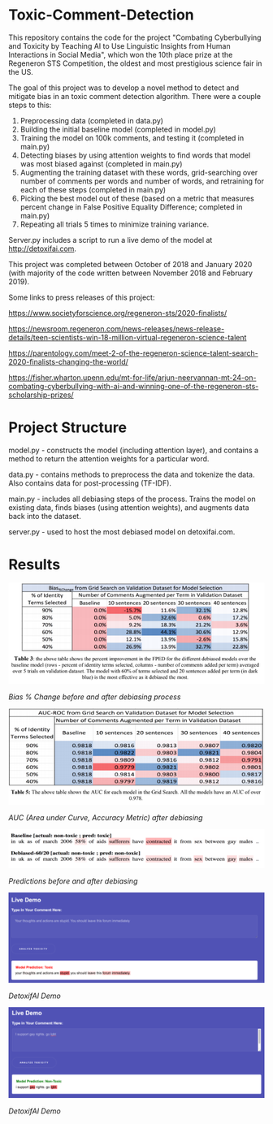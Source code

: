 # Toxic-Comment-Detection

This repository contains the code for the project "Combating Cyberbullying and Toxicity by Teaching AI to Use Linguistic Insights from Human Interactions in Social Media", which won the 10th place prize at the Regeneron STS Competition, the oldest and most prestigious science fair in the US.

The goal of this project was to develop a novel method to detect and mitigate bias in an toxic comment detection algorithm. There were a couple steps to this:

1. Preprocessing data (completed in data.py)
2. Building the initial baseline model (completed in model.py)
3. Training the model on 100k comments, and testing it (completed in main.py)
4. Detecting biases by using attention weights to find words that model was most biased against (completed in main.py)
5. Augmenting the training dataset with these words, grid-searching over number of comments per words and number of words, and retraining for each of these steps (completed in main.py)
6. Picking the best model out of these (based on a metric that measures percent change in False Positive Equality Difference; completed in main.py)
7. Repeating all trials 5 times to minimize training variance.

Server.py includes a script to run a live demo of the model at http://detoxifai.com.

This project was completed between October of 2018 and January 2020 (with majority of the code written between November 2018 and February 2019).

Some links to press releases of this project:

https://www.societyforscience.org/regeneron-sts/2020-finalists/

https://newsroom.regeneron.com/news-releases/news-release-details/teen-scientists-win-18-million-virtual-regeneron-science-talent

https://parentology.com/meet-2-of-the-regeneron-science-talent-search-2020-finalists-changing-the-world/

https://fisher.wharton.upenn.edu/mt-for-life/arjun-neervannan-mt-24-on-combating-cyberbullying-with-ai-and-winning-one-of-the-regeneron-sts-scholarship-prizes/

# Project Structure

model.py - constructs the model (including attention layer), and contains a method to return the attention weights for a particular word.

data.py - contains methods to preprocess the data and tokenize the data. Also contains data for post-processing (TF-IDF).

main.py - includes all debiasing steps of the process. Trains the model on existing data, finds biases (using attention weights), and augments data back into the dataset.

server.py - used to host the most debiased model on detoxifai.com.

# Results

![alt text](https://github.com/arjunneervannan/Toxic-Comment-Detection/blob/main/images/Screen%20Shot%202020-12-16%20at%2010.16.30%20PM.png?raw=true)

*Bias % Change before and after debiasing process*

![alt text](https://github.com/arjunneervannan/Toxic-Comment-Detection/blob/main/images/Screen%20Shot%202020-12-16%20at%2010.16.22%20PM.png?raw=true)

*AUC (Area under Curve, Accuracy Metric) after debiasing*

![alt text](https://github.com/arjunneervannan/Toxic-Comment-Detection/blob/main/images/Screen%20Shot%202020-12-16%20at%2010.16.42%20PM.png?raw=true)

*Predictions before and after debiasing*

![alt text](https://github.com/arjunneervannan/Toxic-Comment-Detection/blob/main/images/Screen%20Shot%202020-12-16%20at%2010.17.54%20PM.png?raw=true)

*DetoxifAI Demo*

![alt text](https://github.com/arjunneervannan/Toxic-Comment-Detection/blob/main/images/Screen%20Shot%202020-12-16%20at%2010.18.00%20PM.png?raw=true)

*DetoxifAI Demo*
